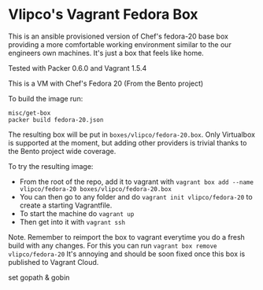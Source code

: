 Vlipco's Vagrant Fedora Box
=====

This is an ansible provisioned version of Chef's fedora-20 base box providing a more comfortable working environment similar to the our engineers own machines. It's just a box that feels like home.

Tested with Packer 0.6.0 and Vagrant 1.5.4

This is a VM with Chef's Fedora 20 (From the Bento project)

To build the image run:

```
misc/get-box
packer build fedora-20.json
```

The resulting box will be put in `boxes/vlipco/fedora-20.box`. Only Virtualbox is supported at the moment, but adding other providers is trivial thanks to the Bento project wide coverage.

To try the resulting image:

- From the root of the repo, add it to vagrant with `vagrant box add --name vlipco/fedora-20 boxes/vlipco/fedora-20.box`
- You can then go to any folder and do `vagrant init vlipco/fedora-20` to create a starting Vagrantfile. 
- To start the machine do `vagrant up`
- Then get into it with `vagrant ssh`

Note. Remember to reimport the box to vagrant everytime you do a fresh build with any changes. For this you can run `vagrant box remove vlipco/fedora-20` It's annoying and should be soon fixed once this box is published to Vagrant Cloud.

set gopath & gobin